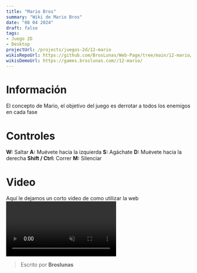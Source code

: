 ```yaml
---
title: "Mario Bros"
summary: "Wiki de Mario Bros"
date: "08 04 2024"
draft: false
tags:
- Juego 2D
- Desktop
projectUrl: /projects/juegos-2d/12-mario
wikisRepoUrl: https://github.com/BrosLunas/Web-Page/tree/main/12-mario/
wikisDemoUrl: https://games.broslunas.com//12-mario/
---
```

# Información
El concepto de Mario, el objetivo del juego es derrotar a todos los enemigos en cada fase

# Controles
<b>W:</b> Saltar
<b>A:</b> Muévete hacia la izquierda
<b>S:</b> Agáchate
<b>D:</b> Muévete hacia la derecha
<b>Shift / Ctrl:</b> Correr
<b>M:</b> Silenciar

# Video
Aquí le dejamos un corto video de como utilizar la web
<video class="container video" controls muted>
    <source src="https://assets.broslunas.com/gameplay/mario.mp4" type="video/mp4">
</video>

> Escrito por **Broslunas**

